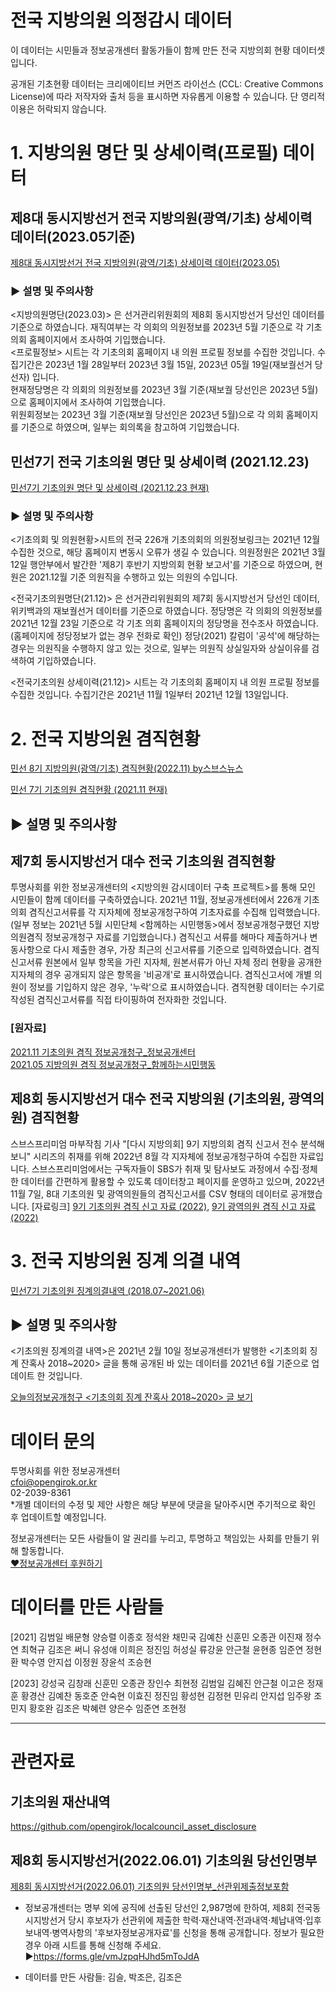 # 전국 지방의원 의정감시 데이터

이 데이터는 시민들과 정보공개센터 활동가들이 함께 만든 전국 지방의회 현황 데이터셋입니다.

공개된 기초현황 데이터는 크리에이티브 커먼즈 라이선스 (CCL: Creative Commons License)에 따라 저작자와 출처 등을 표시하면 자유롭게 이용할 수 있습니다.
단 영리적 이용은 허락되지 않습니다.
 
# 1. 지방의원 명단 및 상세이력(프로필) 데이터

## 제8대 동시지방선거 전국 지방의원(광역/기초) 상세이력 데이터(2023.05기준)  

[제8대 동시지방선거 전국 지방의원(광역/기초) 상세이력 데이터(2023.05)](https://docs.google.com/spreadsheets/d/1krybNHahmIu738z1PJHsKpHWbX8OWkWUstHfloNVQ2s/edit?usp=sharing)

### ▶ 설명 및 주의사항 
<지방의원명단(2023.03)> 은 선거관리위원회의 제8회 동시지방선거 당선인 데이터를 기준으로 하였습니다.
재직여부는 각 의회의 의원정보를 2023년 5월  기준으로 각 기초 의회 홈페이지에서 조사하여 기입했습니다.  
<프로필정보> 시트는 각 기초의회 홈페이지 내 의원 프로필 정보를 수집한 것입니다.
수집기간은 2023년 1월 28일부터 2023년 3월 15일, 2023년 05월 19일(재보궐선거 당선자) 입니다.  
현재정당명은 각 의회의 의원정보를 2023년 3월 기준(재보궐 당선인은 2023년 5월)으로 홈페이지에서 조사하여 기입했습니다.   
위원회정보는 2023년 3월 기준(재보궐 당선인은 2023년 5월)으로 각 의회 홈페이지를 기준으로 하였으며, 일부는 회의록을 참고하여 기입했습니다.   

## 민선7기 전국 기초의원 명단 및 상세이력 (2021.12.23)

[민선7기 기초의원 명단 및 상세이력 (2021.12.23 현재)](https://docs.google.com/spreadsheets/d/1Eq2x7xZCw_5ng2GdHDnpUIhhwbmOAKEl4abX09JLyuA/edit?usp=sharing)

### ▶ 설명 및 주의사항 
<기초의회 및 의원현황>시트의 전국 226개 기초의회의 의원정보링크는 2021년 12월 수집한 것으로, 해당 홈페이지 변동시 오류가 생길 수 있습니다. 
의원정원은 2021년 3월 12일 행안부에서 발간한 '제8기 후반기 지방의회 현황 보고서'를 기준으로 하였으며, 현원은 2021.12월 기준 의원직을 수행하고 있는 의원의 수입니다. 

<전국기초의원명단(21.12)> 은 선거관리위원회의 제7회 동시지방선거 당선인 데이터, 위키백과의 재보궐선거 데이터를 기준으로 하였습니다.
정당명은 각 의회의 의원정보를 2021년 12월 23일 기준으로 각 기초 의회 홈페이지의 정당명을 전수조사 하였습니다. (홈페이지에 정당정보가 없는 경우 전화로 확인) 
정당(2021) 칼럼이 '공석'에 해당하는 경우는 의원직을 수행하지 않고 있는 것으로, 일부는 의원직 상실일자와 상실이유를 검색하여 기입하였습니다. 

<전국기초의원 상세이력(21.12)> 시트는 각 기초의회 홈페이지 내 의원 프로필 정보를 수집한 것입니다.
수집기간은 2021년 11월 1일부터 2021년 12월 13일입니다. 


# 2. 전국 지방의원 겸직현황

[민선 8기 지방의원(광역/기초) 겸직현황(2022.11) by스브스뉴스](https://docs.google.com/spreadsheets/d/1fK7j1oWDgyEK9yTkMZjj5TgZBbtBVZDdMgs1VqSR3yk/edit?usp=sharing)

[민선 7기 기초의원 겸직현황 (2021.11 현재)](https://docs.google.com/spreadsheets/d/1re03CHtF4tvUt6YlWjdszDvItecEOG8uX_6SJiBWscg/edit?usp=sharing)

## ▶ 설명 및 주의사항

## 제7회 동시지방선거 대수 전국 기초의원 겸직현황

투명사회를 위한 정보공개센터의 <지방의원 감시데이터 구축 프로젝트>를 통해 모인 시민들이 함께 데이터를 구축하였습니다.
2021년 11월, 정보공개센터에서 226개 기초의회 겸직신고서류를 각 지자체에 정보공개청구하여 기초자료를 수집해 입력했습니다. (일부 정보는 2021년 5월 시민단체 <함께하는 시민행동>에서 정보공개청구했던 지방의원겸직 정보공개청구 자료를 기입했습니다.)
겸직신고 서류를 해마다 제출하거나 변동사항으로 다시 제출한 경우, 가장 최근의 신고서류를 기준으로 입력하였습니다. 
겸직신고서류 원본에서 일부 항목을 가린 지자체, 원본서류가 아닌 자체 정리 현황을 공개한 지자체의 경우 공개되지 않은 항목을 '비공개'로 표시하였습니다.
겸직신고서에 개별 의원이 정보를 기입하지 않은 경우, '누락'으로 표시하였습니다. 
겸직현황 데이터는 수기로 작성된 겸직신고서류를 직접 타이핑하여 전자화한 것입니다.

### [원자료]
[2021.11 기초의원 겸직 정보공개청구_정보공개센터](https://drive.google.com/file/d/1_hJGidKHtyUKjwpcu4kxPpn8N3HIQUBt/view)  
[2021.05 지방의원 겸직 정보공개청구_함께하는시민행동](https://drive.google.com/file/d/15DI6g33ZxjWnoRWG2dUN82GRG8qaGt8k/view)


## 제8회 동시지방선거 대수 전국 지방의원 (기초의원, 광역의원) 겸직현황
스브스프리미엄 마부작침 기사 "[다시 지방의회] 9기 지방의회 겸직 신고서 전수 분석해보니" 시리즈의 취재를 위해 2022년 8월 각 지자체에 정보공개청구하여 수집한 자료입니다.
스브스프리미엄에서는 구독자들이 SBS가 취재 및 탐사보도 과정에서 수집·정체한 데이터를 간편하게 활용할 수 있도록 데이터창고 페이지를 운영하고 있으며, 2022년 11월 7일,  8대 기초의원 및 광역의원들의 겸직신고서를 CSV 형태의 데이터로 공개했습니다.
[자료링크] [9기 기초의원 겸직 신고 자료 (2022)](https://data.sbs.co.kr/?data_id=10000006), [9기 광역의원 겸직 신고 자료 (2022)](https://data.sbs.co.kr/?data_id=10000007) 



# 3. 전국 지방의원 징계 의결 내역

[민선7기 기초의원 징계의결내역 (2018.07~2021.06)](https://docs.google.com/spreadsheets/d/1F8XP6qtAmelXZu7mcM_CVam9HuWNpL_KoceHDJTEkTc/edit?usp=sharing)

## ▶ 설명 및 주의사항
<기초의원 징계의결 내역>은 2021년 2월 10일 정보공개센터가 발행한 <기초의회 징계 잔혹사 2018~2020> 글을 통해 공개된 바 있는 데이터를 2021년 6월 기준으로 업데이트 한 것입니다. 

[오늘의정보공개청구 <기초의회 징계 잔혹사 2018~2020> 글 보기](https://www.opengirok.or.kr/4872)



# 데이터 문의
투명사회를 위한 정보공개센터  
cfoi@opengirok.or.kr  
02-2039-8361  
*개별 데이터의 수정 및 제안 사항은 해당 부분에 댓글을 달아주시면 주기적으로 확인 후 업데이트할 예정입니다.  
  
정보공개센터는 모든 사람들이 알 권리를 누리고, 투명하고 책임있는 사회를 만들기 위해 할동합니다.  
[♥정보공개센터 후원하기](https://www.opengirok.or.kr/56)


# 데이터를 만든 사람들  

[2021]
김범일	배문형	양승렬	이종호	정석완 	채민국
김예찬	신훈민	오종관	이진재	정수연	최혁규
김조은	써니	유성애	이희은	정진임	허성실
류강윤	안근철	윤현종	임준연	정현환	
박수영	안지섭	이정원	장윤석	조승현	
  
[2023]
강성국	김창래	신훈민	오종관	장인수	최현정
김범일	김혜진	안근철	이고은	정재훈	황경산
김예찬	동호준	안숙현	이효진	정진임	황성현
김정현	민유리	안지섭	임주왕	조민지	황호완
김조은	박혜련	양은수	임준연	조현정	

  
---

# 관련자료 

## 기초의원 재산내역
https://github.com/opengirok/localcouncil_asset_disclosure  

## 제8회 동시지방선거(2022.06.01) 기초의원 당선인명부
[제8회 동시지방선거(2022.06.01) 기초의원 당선인명부_선관위제출정보포함](https://docs.google.com/spreadsheets/d/10tbNmsoT3LM1PGQrQC3SyCXwR9O4lqzcaJxshbS0dag/edit?usp=sharing)  
  
* 정보공개센터는 명부 외에 공직에 선출된 당선인 2,987명에 한하여, 제8회 전국동시지방선거 당시 후보자가 선관위에 제출한 학력·재산내역·전과내역·체납내역·입후보내역·병역사항의 '후보자정보공개자료'를 신청을 통해 공개합니다. 정보가 필요한 경우 아래 시트를 통해 신청해 주세요.  
▶https://forms.gle/vmJzpqHJhd5mToJdA  

* 데이터를 만든 사람들: 김슬, 박조은, 김조은
